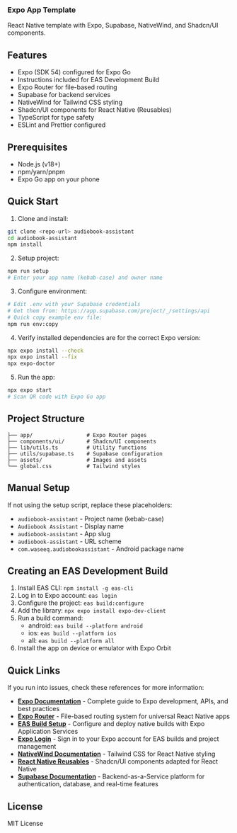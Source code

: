 ### Expo App Template

React Native template with Expo, Supabase, NativeWind, and Shadcn/UI components.

## Features

- Expo (SDK 54) configured for Expo Go
- Instructions included for EAS Development Build
- Expo Router for file-based routing
- Supabase for backend services
- NativeWind for Tailwind CSS styling
- Shadcn/UI components for React Native (Reusables)
- TypeScript for type safety
- ESLint and Prettier configured

## Prerequisites

- Node.js (v18+)
- npm/yarn/pnpm
- Expo Go app on your phone

## Quick Start

1. Clone and install:

```bash
git clone <repo-url> audiobook-assistant
cd audiobook-assistant
npm install
```

2. Setup project:

```bash
npm run setup
# Enter your app name (kebab-case) and owner name
```

3. Configure environment:

```bash
# Edit .env with your Supabase credentials
# Get them from: https://app.supabase.com/project/_/settings/api
# Quick copy example env file:
npm run env:copy
```

4. Verify installed dependencies are for the correct Expo version:

```bash
npx expo install --check
npx expo install --fix
npx expo-doctor
```

5. Run the app:

```bash
npx expo start
# Scan QR code with Expo Go app
```

## Project Structure

```
├── app/                 # Expo Router pages
├── components/ui/       # Shadcn/UI components
├── lib/utils.ts         # Utility functions
├── utils/supabase.ts    # Supabase configuration
├── assets/              # Images and assets
└── global.css           # Tailwind styles
```

## Manual Setup

If not using the setup script, replace these placeholders:

- `audiobook-assistant` - Project name (kebab-case)
- `Audiobook Assistant` - Display name
- `audiobook-assistant` - App slug
- `audiobook-assistant` - URL scheme
- `com.waseeq.audiobookassistant` - Android package name

## Creating an EAS Development Build

1. Install EAS CLI: `npm install -g eas-cli`
2. Log in to Expo account: `eas login`
3. Configure the project: `eas build:configure`
4. Add the library: `npx expo install expo-dev-client`
5. Run a build command:
   - android: `eas build --platform android`
   - ios: `eas build --platform ios`
   - all: `eas build --platform all`
6. Install the app on device or emulator with Expo Orbit

## Quick Links

If you run into issues, check these references for more information:

- **[Expo Documentation](https://docs.expo.dev/)** - Complete guide to Expo development, APIs, and best practices
- **[Expo Router](https://docs.expo.dev/router/introduction/)** - File-based routing system for universal React Native apps
- **[EAS Build Setup](https://docs.expo.dev/build/setup/)** - Configure and deploy native builds with Expo Application Services
- **[Expo Login](https://expo.dev/login)** - Sign in to your Expo account for EAS builds and project management
- **[NativeWind Documentation](https://www.nativewind.dev/docs/getting-started/installation)** - Tailwind CSS for React Native styling
- **[React Native Reusables](https://reactnativereusables.com/docs)** - Shadcn/UI components adapted for React Native
- **[Supabase Documentation](https://supabase.com/docs)** - Backend-as-a-Service platform for authentication, database, and real-time features

## License

MIT License
